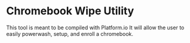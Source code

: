 # Chromebook Wipe Utility
This tool is meant to be compiled with Platform.io It will allow the user to easily powerwash, setup, and enroll a chromebook.  
